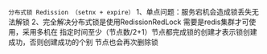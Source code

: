 `分布式锁 Redission （setnx + expire）`
1、单点问题：服务宕机会造成锁丢失无法解锁
2、完全解决分布式锁是使用RedissionRedLock 需要是redis集群才可使用，采用多机在
指定时间至少（节点数/2+1）节点都完成锁的创建才表示锁创建成功，否则创建成功的个别
节点也会再次删除锁
